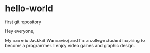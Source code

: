 # hello-world
first git repository

Hey everyone,

My name is Jackkrit Wannaviroj and I'm a college student inspiring to become a programmer. 
I enjoy video games and graphic design.
